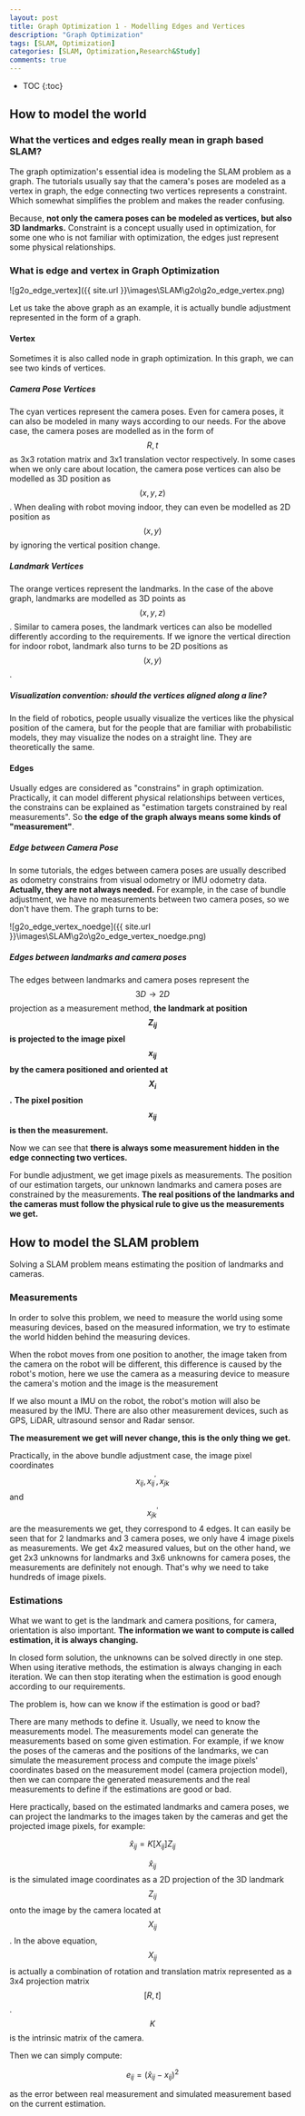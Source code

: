 ```yaml
---
layout: post
title: Graph Optimization 1 - Modelling Edges and Vertices
description: "Graph Optimization"
tags: [SLAM, Optimization]
categories: [SLAM, Optimization,Research&Study]
comments: true
---
```


* TOC
{:toc}

<!-- more -->

## How to model the world

### What the vertices and edges really mean in graph based SLAM?

The graph optimization's essential idea is modeling the SLAM problem as a graph. The tutorials usually say that the camera's poses are modeled as a vertex in graph, the edge connecting two vertices represents a constraint. Which somewhat simplifies the problem and makes the reader confusing.

Because, **not only the camera poses can be modeled as vertices, but also 3D landmarks.** Constraint is a concept usually used in optimization, for some one who is not familiar with optimization, the edges just represent some physical relationships.

### What is edge and vertex in Graph Optimization


![g2o_edge_vertex]({{ site.url }}\images\SLAM\g2o\g2o_edge_vertex.png)

Let us take the above graph as an example, it is actually bundle adjustment represented in the form of a graph.


#### Vertex

Sometimes it is also called node in graph optimization. In this graph, we can see two kinds of vertices.

##### Camera Pose Vertices

The cyan vertices represent the camera poses. Even for camera poses, it can also be modeled in many ways according to our needs. For the above case, the camera poses are modelled as  in the form of $$R,t$$ as 3x3 rotation matrix and 3x1 translation vector respectively. In some cases when we only care about location, the camera pose vertices can also be modelled as 3D position as $$(x,y,z)$$. When dealing with robot moving indoor, they can even be modelled as 2D position as $$(x,y)$$ by ignoring the vertical position change.

##### Landmark Vertices

The orange vertices represent the landmarks. In the case of the above graph, landmarks are modelled as 3D points as $$(x,y,z)$$. Similar to camera poses, the landmark vertices can also be modelled differently according to the requirements. If we ignore the vertical direction for indoor robot, landmark also turns to be 2D positions as $$(x,y)$$. 

##### Visualization convention: should the vertices aligned along a line?

In the field of robotics, people usually visualize the vertices like the physical position of the camera, but for the people that are familiar with probabilistic models, they may visualize the nodes on a straight line. They are theoretically the same. 

#### Edges

Usually edges are considered as "constrains" in graph optimization. Practically, it can model different physical relationships between vertices, the constrains can be explained as "estimation targets constrained by real measurements". So **the edge of the graph always means some kinds of "measurement"**.

##### Edge between Camera Pose

In some tutorials, the edges between camera poses are usually described as odometry constrains from visual odometry or IMU odometry data. **Actually, they are not always needed.** For example, in the case of bundle adjustment, we have no measurements between two camera poses, so we don't have them. The graph turns to be:

![g2o_edge_vertex_noedge]({{ site.url }}\images\SLAM\g2o\g2o_edge_vertex_noedge.png)

##### Edges between landmarks and camera poses

The edges between landmarks and camera poses represent the $$3D\rightarrow 2D$$ projection as a measurement method, **the landmark at position $$Z_{ij}$$ is projected to the image pixel $$x_{ij}$$ by the camera positioned and oriented at $$X_i$$.** **The pixel position $$x_{ij}$$ is then the measurement.** 

Now we can see that **there is always some measurement hidden in the edge connecting two vertices.**

For bundle adjustment, we get image pixels as measurements. The position of our estimation targets, our unknown landmarks and camera poses are constrained by the measurements. **The real positions of the landmarks and the cameras must follow the physical rule to give us the measurements we get.**

## How to model the SLAM problem

Solving a SLAM problem means estimating the position of landmarks and cameras.

### Measurements

In order to solve this problem, we need to measure the world using some measuring devices, based on the measured information, we try to estimate the world hidden behind the measuring devices.

When the robot moves from one position to another, the image taken from the camera on the robot will be different, this difference is caused by the robot's motion, here we use the camera as a measuring device to measure the camera's motion and the image is the measurement

If we also mount a IMU on the robot, the robot's motion will also be measured by the IMU. There are also other measurement devices, such as GPS, LiDAR, ultrasound sensor and Radar sensor.

**The measurement we get will never change, this is the only thing we get.**

Practically, in the above bundle adjustment case, the image pixel coordinates $$x_{ij},x_{ij}^{'},x_{jk}$$ and $$x_{jk}^{'}$$   are the measurements we get, they correspond to 4 edges. It can easily be seen that for 2 landmarks and 3 camera poses, we only have 4 image pixels as measurements. We get 4x2 measured values, but on the other hand, we get 2x3 unknowns for landmarks and 3x6 unknowns for camera poses, the measurements are definitely not enough. That's why we need to take hundreds of image pixels.

### Estimations

What we want to get is the landmark and camera positions, for camera, orientation is also important. **The information we want to compute is called estimation, it is always changing.**

In closed form solution, the unknowns can be solved directly in one step. When using iterative methods, the estimation is always changing in each iteration. We can then stop iterating when the estimation is good enough according to our requirements.

The problem is, how can we know if the estimation is good or bad?

There are many methods to define it. Usually, we need to know the measurements model. The measurements model can generate the measurements based on some given estimation. For example, if we  know the poses of the cameras and the positions of the landmarks, we can simulate the measurement process and compute the image pixels' coordinates based on the measurement model (camera projection model), then we can compare the generated measurements and the real measurements to define if the estimations are good or bad. 

Here practically, based on the estimated landmarks and camera poses, we can project the landmarks to the images taken by the cameras and get the projected image pixels, for example:


$$
\hat x_{ij}=K[X_{ij}]Z_{ij}
$$


$$\hat x_{ij}$$ is the simulated image coordinates as a 2D projection of the 3D landmark $$Z_{ij}$$ onto the image by the camera located at $$X_{ij}$$. In the above equation, $$X_{ij}$$ is actually a combination of rotation and translation matrix represented as a 3x4 projection matrix $$[R,t]$$. $$K$$ is the intrinsic matrix of the camera.

Then we can simply compute:


$$
e_{ij}=(\hat x_{ij}-x_{ij})^2
$$


as the error between real measurement and simulated measurement based on the current estimation.














